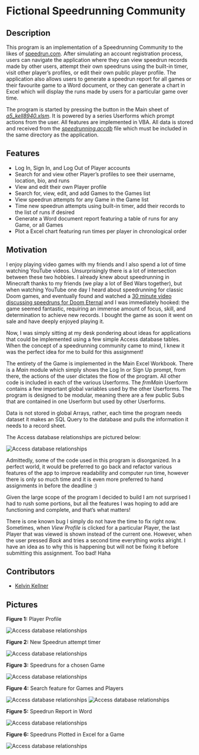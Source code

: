 # Fictional Speedrunning Community

## Description

This program is an implementation of a Speedrunning Community to the likes of [speedrun.com](https://www.speedrun.com/). After simulating an account registration process, users can navigate the application where they can view speedrun records made by other users, attempt their own speedruns using the built-in timer, visit other player’s profiles, or edit their own public player profile. The application also allows users to generate a speedrun report for all games or their favourite game to a Word document, or they can generate a chart in Excel which will display the runs made by users for a particular game over time.

The program is started by pressing the button in the Main sheet of [_a5_kell8940.xlsm_](https://github.com/kelvinkellner/Fictional-Speedrunning-Community/blob/main/a5_kell8940.xlsm). It is powered by a series Userforms which prompt actions from the user. All features are implemented in VBA. All data is stored and received from the [_speedrunning.accdb_](https://github.com/kelvinkellner/Fictional-Speedrunning-Community/blob/main/speedrunning.accdb) file which must be included in the same directory as the application.

## Features

- Log In, Sign In, and Log Out of Player accounts
- Search for and view other Player’s profiles to see their username, location, bio, and runs
- View and edit their own Player profile
- Search for, view, edit, and add Games to the Games list
- View speedrun attempts for any Game in the Game list
- Time new speedrun attempts using built-in timer, add their records to the list of runs if desired
- Generate a Word document report featuring a table of runs for any Game, or all Games
- Plot a Excel chart featuring run times per player in chronological order

## Motivation

I enjoy playing video games with my friends and I also spend a lot of time watching YouTube videos. Unsurprisingly there is a lot of intersection between these two hobbies. I already knew about speedrunning in Minecraft thanks to my friends (we play a lot of Bed Wars together), but when watching YouTube one day I heard about speedrunning for classic Doom games, and eventually found and watched a [30 minute video discussing speedruns for Doom Eternal](https://www.youtube.com/watch?v=N9LXQSzumlg) and I was immediately hooked: the game seemed fantastic, requiring an immense amount of focus, skill, and determination to achieve new records. I bought the game as soon it went on sale and have deeply enjoyed playing it.

Now, I was simply sitting at my desk pondering about ideas for applications that could be implemented using a few simple Access database tables. When the concept of a speedrunning community came to mind, I knew it was the perfect idea for me to build for this assignment!

The entirety of the Game is implemented in the Main Excel Workbook. There is a _Main_ module which simply shows the Log In or Sign Up prompt, from there, the actions of the user dictates the flow of the program. All other code is included in each of the various Userforms. The _frmMain_ Userform contains a few important global variables used by the other Userforms. The program is designed to be modular, meaning there are a few public Subs that are contained in one Userform but used by other Userforms.

Data is not stored in global Arrays, rather, each time the program needs dataset it makes an SQL Query to the database and pulls the information it needs to a record sheet.

The Access database relationships are pictured below:

<img src="./assets/Picture1.png" alt="Access database relationships" max-width="100%" />

Admittedly, some of the code used in this program is disorganized. In a perfect world, it would be preferred to go back and refactor various features of the app to improve readability and computer run time, however there is only so much time and it is even more preferred to hand assignments in before the deadline :)

Given the large scope of the program I decided to build I am not surprised I had to rush some portions, but all the features I was hoping to add are functioning and complete, and that’s what matters!

There is one known bug I simply do not have the time to fix right now. Sometimes, when _View Profile_ is clicked for a particular Player, the last Player that was viewed is shown instead of the current one. However, when the user pressed _Back_ and tries a second time everything works alright. I have an idea as to why this is happening but will not be fixing it before submitting this assignment. Too bad! Haha

## Contributors

- [Kelvin Kellner](https://github.com/kelvinkellner/)

## Pictures

**Figure 1:** Player Profile

<img src="./assets/Picture2.png" alt="Access database relationships" max-width="100%" />

**Figure 2:** New Speedrun attempt timer

<img src="./assets/Picture3.png" alt="Access database relationships" max-width="100%" />

**Figure 3:** Speedruns for a chosen Game

<img src="./assets/Picture4.png" alt="Access database relationships" max-width="100%" />

**Figure 4:** Search feature for Games and Players

<img src="./assets/Picture5.png" alt="Access database relationships" max-width="100%" />

<img src="./assets/Picture6.png" alt="Access database relationships" max-width="100%" />

**Figure 5:** Speedrun Report in Word

<img src="./assets/Picture7.png" alt="Access database relationships" max-width="100%" />

**Figure 6:** Speedruns Plotted in Excel for a Game

<img src="./assets/Picture8.png" alt="Access database relationships" max-width="100%" />
